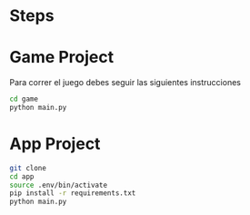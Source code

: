 # Steps

# Game Project

Para correr el juego debes seguir las siguientes instrucciones

```sh
cd game
python main.py
```

# App Project

```sh
git clone
cd app
source .env/bin/activate
pip install -r requirements.txt
python main.py
```
